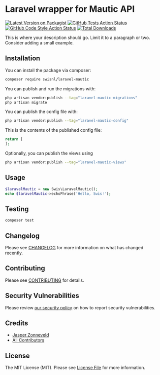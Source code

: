 # Laravel wrapper for Mautic API

[![Latest Version on Packagist](https://img.shields.io/packagist/v/swisnl/laravel-mautic.svg?style=flat-square)](https://packagist.org/packages/swisnl/laravel-mautic)
[![GitHub Tests Action Status](https://img.shields.io/github/workflow/status/swisnl/laravel-mautic/run-tests?label=tests)](https://github.com/swisnl/laravel-mautic/actions?query=workflow%3Arun-tests+branch%3Amain)
[![GitHub Code Style Action Status](https://img.shields.io/github/workflow/status/swisnl/laravel-mautic/Fix%20PHP%20code%20style%20issues?label=code%20style)](https://github.com/swisnl/laravel-mautic/actions?query=workflow%3A"Fix+PHP+code+style+issues"+branch%3Amain)
[![Total Downloads](https://img.shields.io/packagist/dt/swisnl/laravel-mautic.svg?style=flat-square)](https://packagist.org/packages/swisnl/laravel-mautic)

This is where your description should go. Limit it to a paragraph or two. Consider adding a small example.

## Installation

You can install the package via composer:

```bash
composer require swisnl/laravel-mautic
```

You can publish and run the migrations with:

```bash
php artisan vendor:publish --tag="laravel-mautic-migrations"
php artisan migrate
```

You can publish the config file with:

```bash
php artisan vendor:publish --tag="laravel-mautic-config"
```

This is the contents of the published config file:

```php
return [
];
```

Optionally, you can publish the views using

```bash
php artisan vendor:publish --tag="laravel-mautic-views"
```

## Usage

```php
$laravelMautic = new Swis\LaravelMautic();
echo $laravelMautic->echoPhrase('Hello, Swis!');
```

## Testing

```bash
composer test
```

## Changelog

Please see [CHANGELOG](CHANGELOG.md) for more information on what has changed recently.

## Contributing

Please see [CONTRIBUTING](CONTRIBUTING.md) for details.

## Security Vulnerabilities

Please review [our security policy](../../security/policy) on how to report security vulnerabilities.

## Credits

- [Jasper Zonneveld](https://github.com/JaZo)
- [All Contributors](../../contributors)

## License

The MIT License (MIT). Please see [License File](LICENSE.md) for more information.
